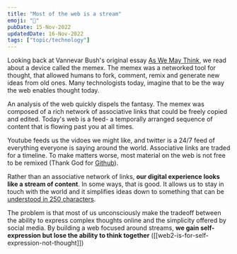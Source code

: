 ```yaml
---
title: "Most of the web is a stream"
emoji: "🚰"
pubDate: 15-Nov-2022
updatedDate: 16-Nov-2022
tags: ["topic/technology"]
---
```


Looking back at Vannevar Bush's original essay [As We May Think](https://en.wikipedia.org/wiki/As_We_May_Think), we read about a device called the memex. The memex was a networked tool for thought, that allowed humans to fork, comment, remix and generate new ideas from old ones. Many technologists today, imagine that to be the way the web enables thought today.

An analysis of the web quickly dispels the fantasy. The memex was composed of a rich network of associative links that could be freely copied and edited. Today's web is a feed- a temporally arranged sequence of content that is flowing past you at all times.

Youtube feeds us the vidoes we might like, and twitter is a 24/7 feed of everything everyone is saying around the world. Associative links are traded for a timeline. To make matters worse, most material on the web is not free to be remixed (Thank God for [Github](https://github.com)).


Rather than an associative network of links, **our digital experience looks like a stream of content**. In some ways, that is good. It allows us to stay in touch with the world and it simplifies ideas down to something that can be [understood in 250 characters](https://twitter.com). 

The problem is that most of us unconsciously make the tradeoff between the ability to express complex thoughts online and the simplicity offered by social media. By building a web focused around streams, **we gain self-expression but lose the ability to think together** ([[web2-is-for-self-expression-not-thought]])